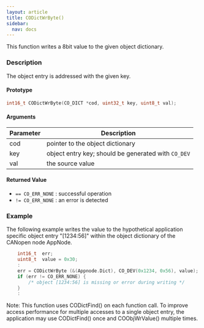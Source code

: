 ```yaml
---
layout: article
title: CODictWrByte()
sidebar:
  nav: docs
---
```


This function writes a 8bit value to the given object dictionary.

<!--more-->

### Description

The object entry is addressed with the given key.

#### Prototype

```c
int16_t CODictWrByte(CO_DICT *cod, uint32_t key, uint8_t val);
```

#### Arguments

| Parameter | Description |
| --- | --- |
| cod | pointer to the object dictionary |
| key | object entry key; should be generated with `CO_DEV` |
| val | the source value |

#### Returned Value

- `== CO_ERR_NONE` : successful operation
- `!= CO_ERR_NONE` : an error is detected

### Example

The following example writes the value to the hypothetical application specific object entry "[1234:56]" within the object dictionary of the CANopen node AppNode.

```c
    int16_t  err;
    uint8_t  value = 0x30;
    :
    err = CODictWrByte (&(Appnode.Dict), CO_DEV(0x1234, 0x56), value);
    if (err != CO_ERR_NONE) {
        /* object [1234:56] is missing or error during writing */
    }
    :

```

Note: This function uses CODictFind() on each function call. To improve access performance for multiple accesses to a single object entry, the application may use CODictFind() once and COObjWrValue() multiple times.
